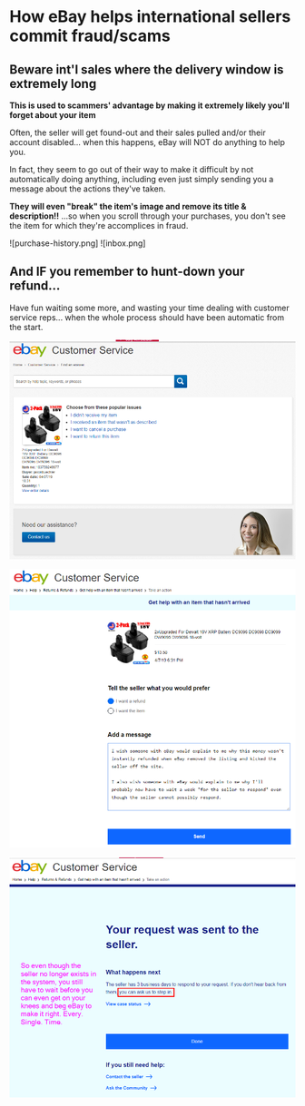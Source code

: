 # How eBay helps international sellers commit fraud/scams

## Beware int'l sales where the delivery window is extremely long

**This is used to scammers' advantage by making it extremely likely you'll forget about your item**

Often, the seller will get found-out and their sales pulled and/or their account disabled... when this happens, eBay will NOT do anything to help you. 

In fact, they seem to go out of their way to make it difficult by not automatically doing anything, including even just simply sending you a message about the actions they've taken.

**They will even "break" the item's image and remove its title & description!!** ...so when you scroll through your purchases, you don't see the item for which they're accomplices in fraud.


![purchase-history.png]
![inbox.png]

## And IF you remember to hunt-down your refund...

Have fun waiting some more, and wasting your time dealing with customer service reps... when the whole process should have been automatic from the start.

![](ebay-assistance.png)

![](ask-seller-for-refund.png)

![](wait-for-seller.png)
